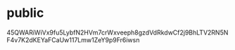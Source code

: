 # public

45QWARiWiVx9fu5LybfN2HVm7crWxveeph8gzdVdRkdwCf2j9BhLTV2RN5NF4v7K2dKEYaFCaUw117Lmw1ZeY9p9Fr6iwsn
